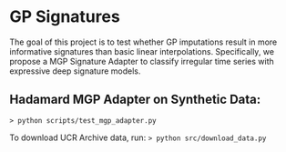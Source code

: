 
# GP Signatures

The goal of this project is to test whether GP imputations result in more informative signatures than basic linear interpolations.
Specifically, we propose a MGP Signature Adapter to classify irregular time series with expressive deep signature models.

## Hadamard MGP Adapter on Synthetic Data:
```> python scripts/test_mgp_adapter.py```






To download UCR Archive data, run:
```> python src/download_data.py```


